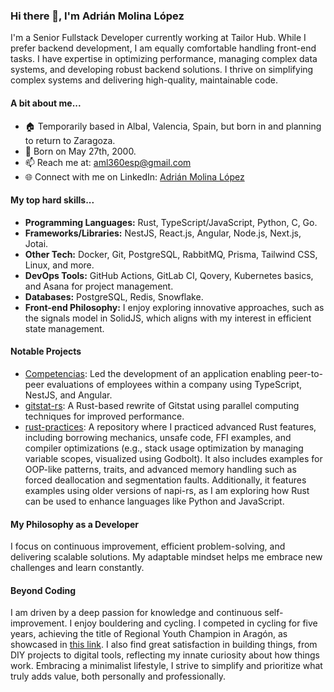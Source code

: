 ### Hi there 👋, I'm Adrián Molina López

I'm a Senior Fullstack Developer currently working at Tailor Hub. While I prefer backend development, I am equally comfortable handling front-end tasks. I have expertise in optimizing performance, managing complex data systems, and developing robust backend solutions. I thrive on simplifying complex systems and delivering high-quality, maintainable code.

#### A bit about me...

- 🏠 Temporarily based in Albal, Valencia, Spain, but born in and planning to return to Zaragoza.
- 🎂 Born on May 27th, 2000.
- 📫 Reach me at: [aml360esp@gmail.com](mailto\:aml360esp@gmail.com)
- 🌐 Connect with me on LinkedIn: [Adrián Molina López](https://www.linkedin.com/in/amolinalopez/)

#### My top hard skills...

- **Programming Languages:** Rust, TypeScript/JavaScript, Python, C, Go.
- **Frameworks/Libraries:** NestJS, React.js, Angular, Node.js, Next.js, Jotai.
- **Other Tech:** Docker, Git, PostgreSQL, RabbitMQ, Prisma, Tailwind CSS, Linux, and more.
- **DevOps Tools:** GitHub Actions, GitLab CI, Qovery, Kubernetes basics, and Asana for project management.
- **Databases:** PostgreSQL, Redis, Snowflake.
- **Front-end Philosophy:** I enjoy exploring innovative approaches, such as the signals model in SolidJS, which aligns with my interest in efficient state management.

#### Notable Projects

- [Competencias](https://github.com/iacs-biocomp/competencias): Led the development of an application enabling peer-to-peer evaluations of employees within a company using TypeScript, NestJS, and Angular.
- [gitstat-rs](https://github.com/aml360/gitstat-rs): A Rust-based rewrite of Gitstat using parallel computing techniques for improved performance.
- [rust-practices](https://github.com/aml360/rust_practices): A repository where I practiced advanced Rust features, including borrowing mechanics, unsafe code, FFI examples, and compiler optimizations (e.g., stack usage optimization by managing variable scopes, visualized using Godbolt). It also includes examples for OOP-like patterns, traits, and advanced memory handling such as forced deallocation and segmentation faults. Additionally, it features examples using older versions of napi-rs, as I am exploring how Rust can be used to enhance languages like Python and JavaScript.

#### My Philosophy as a Developer

I focus on continuous improvement, efficient problem-solving, and delivering scalable solutions. My adaptable mindset helps me embrace new challenges and learn constantly.

#### Beyond Coding

I am driven by a deep passion for knowledge and continuous self-improvement. I enjoy bouldering and cycling. I competed in cycling for five years, achieving the title of Regional Youth Champion in Aragón, as showcased in [this link](https://aragonciclismo.com/es/smartweb/seccion/noticia/aragon/Campeonatos-Aragon/12261-Adrian-Molina-Ecotisa-Goerna-Campeon-de-Aragon-en-Villatuerta). I also find great satisfaction in building things, from DIY projects to digital tools, reflecting my innate curiosity about how things work. Embracing a minimalist lifestyle, I strive to simplify and prioritize what truly adds value, both personally and professionally.
